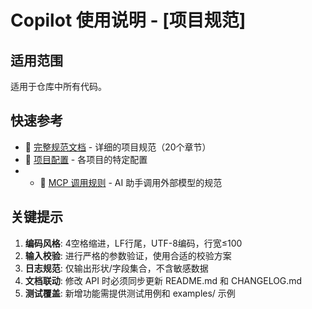 # Copilot 使用说明 - [项目规范]

## 适用范围
适用于仓库中所有代码。

## 快速参考
- 📖 [完整规范文档](../guidelines/README.md) - 详细的项目规范（20个章节）
- 📁 [项目配置](../guidelines/profiles/) - 各项目的特定配置
- - 🤖 [MCP 调用规则](../guidelines/mcp-calling-rules.md) - AI 助手调用外部模型的规范

## 关键提示
1. **编码风格**: 4空格缩进，LF行尾，UTF-8编码，行宽≤100
2. **输入校验**: 进行严格的参数验证，使用合适的校验方案
3. **日志规范**: 仅输出形状/字段集合，不含敏感数据
4. **文档联动**: 修改 API 时必须同步更新 README.md 和 CHANGELOG.md
5. **测试覆盖**: 新增功能需提供测试用例和 examples/ 示例
